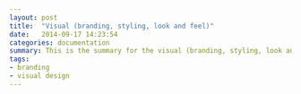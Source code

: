 ```yaml
---
layout: post
title:  "Visual (branding, styling, look and feel)"
date:   2014-09-17 14:23:54
categories: documentation
summary: This is the summary for the visual (branding, styling, look and feel)
tags: 
- branding
- visual design
---
```

